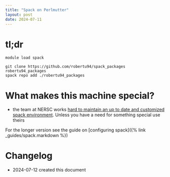 ```yaml
---
title: "Spack on Perlmutter"
layout: post
date: 2024-07-11
---
```


# tl;dr

```
module load spack

git clone https://github.com/robertu94/spack_packages robertu94_packages
spack repo add ./robertu94_packages
```

# What makes this machine special?

+ the team at NERSC works [hard to maintain an up to date and customized spack
  environment](https://docs.nersc.gov/development/build-tools/spack).  Unless
  you have a need for something special use theirs

For the longer version see the guide on [configuring spack]({% link _guides/spack.markdown %})

# Changelog

+ 2024-07-12 created this document
